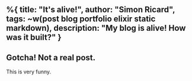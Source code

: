 %{
  title: "It's alive!",
  author: "Simon Ricard",
  tags: ~w(post blog portfolio elixir static markdown),
  description: "My blog is alive! How was it built?"
}
---

## Gotcha! Not a real post.

This is very funny.
